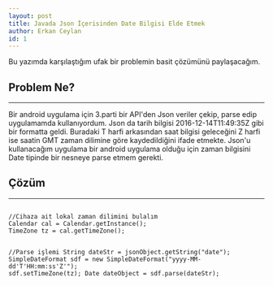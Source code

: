```yaml
---
layout: post
title: Javada Json İçerisinden Date Bilgisi Elde Etmek
author: Erkan Ceylan
id: 1
---
```


Bu yazımda karşılaştığım ufak bir problemin basit çözümünü paylaşacağım.

## Problem Ne?
-----
Bir android uygulama için 3.parti bir API'den Json veriler çekip, parse edip uygulamamda kullanıyordum. Json da tarih bilgisi 2016-12-14T11:49:35Z
gibi bir formatta geldi. Buradaki T harfi arkasından saat bilgisi geleceğini Z harfi ise saatin GMT zaman dilimine göre kaydedildiğini ifade etmekte.
Json'u kullanacağım uygulama bir android uygulama olduğu için zaman bilgisini Date tipinde bir nesneye parse etmem gerekti.

## Çözüm
-----

<code>
//Cihaza ait lokal zaman dilimini bulalım
Calendar cal = Calendar.getInstance();
TimeZone tz = cal.getTimeZone();

//Parse işlemi
String dateStr = jsonObject.getString("date");
SimpleDateFormat sdf = new SimpleDateFormat("yyyy-MM-dd'T'HH:mm:ss'Z'");
sdf.setTimeZone(tz);
Date dateObject = sdf.parse(dateStr);
</code>
